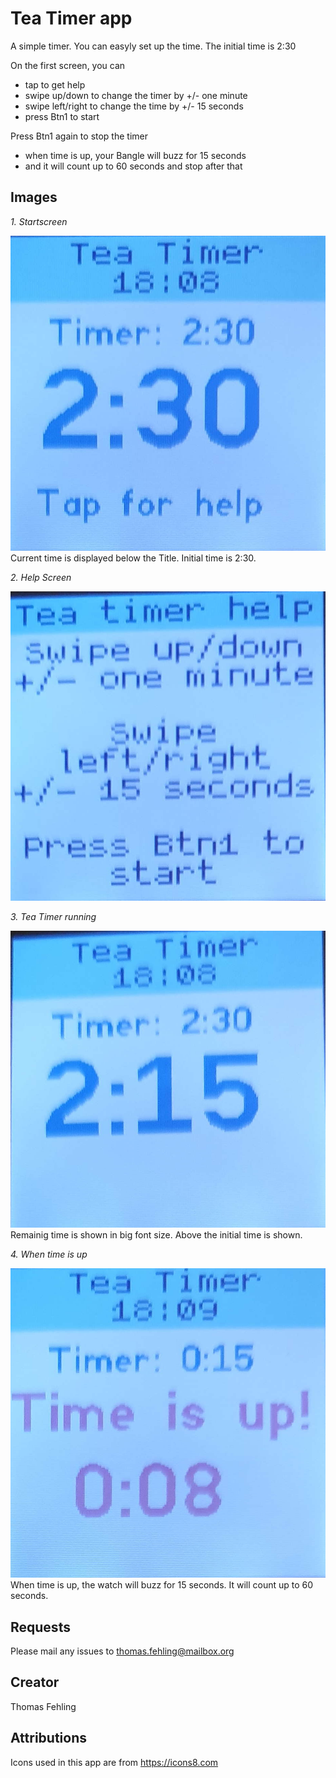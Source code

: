 # Tea Timer app

A simple timer. You can easyly set up the time. The initial time is 2:30

On the first screen, you can
- tap to get help
- swipe up/down to change the timer by +/- one minute
- swipe left/right to change the time by +/- 15 seconds
- press Btn1 to start

Press Btn1 again to stop the timer
- when time is up, your Bangle will buzz for 15 seconds
- and it will count up to 60 seconds and stop after that

## Images
_1. Startscreen_

![](TeatimerStart.jpg)
Current time is displayed below the Title. Initial time is 2:30.

_2. Help Screen_

![](TeatimerHelp.jpg)

_3. Tea Timer running_

![](TeatimerRun.jpg)
Remainig time is shown in big font size. Above the initial time is shown.

_4. When time is up_

![](TeatimerUp.jpg)
When time is up, the watch will buzz for 15 seconds. It will count up to 60 seconds.

## Requests

Please mail any issues to thomas.fehling@mailbox.org

## Creator

Thomas Fehling

## Attributions

Icons used in this app are from https://icons8.com